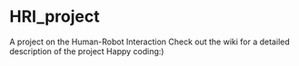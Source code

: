 # HRI_project
A project on the Human-Robot Interaction 
Check out the wiki for a detailed description of the project
Happy coding:)
